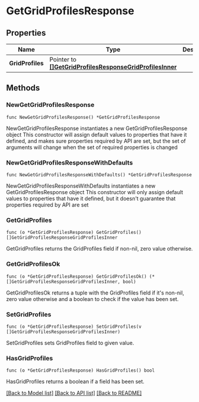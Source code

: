 # GetGridProfilesResponse

## Properties

Name | Type | Description | Notes
------------ | ------------- | ------------- | -------------
**GridProfiles** | Pointer to [**[]GetGridProfilesResponseGridProfilesInner**](GetGridProfilesResponseGridProfilesInner.md) |  | [optional] 

## Methods

### NewGetGridProfilesResponse

`func NewGetGridProfilesResponse() *GetGridProfilesResponse`

NewGetGridProfilesResponse instantiates a new GetGridProfilesResponse object
This constructor will assign default values to properties that have it defined,
and makes sure properties required by API are set, but the set of arguments
will change when the set of required properties is changed

### NewGetGridProfilesResponseWithDefaults

`func NewGetGridProfilesResponseWithDefaults() *GetGridProfilesResponse`

NewGetGridProfilesResponseWithDefaults instantiates a new GetGridProfilesResponse object
This constructor will only assign default values to properties that have it defined,
but it doesn't guarantee that properties required by API are set

### GetGridProfiles

`func (o *GetGridProfilesResponse) GetGridProfiles() []GetGridProfilesResponseGridProfilesInner`

GetGridProfiles returns the GridProfiles field if non-nil, zero value otherwise.

### GetGridProfilesOk

`func (o *GetGridProfilesResponse) GetGridProfilesOk() (*[]GetGridProfilesResponseGridProfilesInner, bool)`

GetGridProfilesOk returns a tuple with the GridProfiles field if it's non-nil, zero value otherwise
and a boolean to check if the value has been set.

### SetGridProfiles

`func (o *GetGridProfilesResponse) SetGridProfiles(v []GetGridProfilesResponseGridProfilesInner)`

SetGridProfiles sets GridProfiles field to given value.

### HasGridProfiles

`func (o *GetGridProfilesResponse) HasGridProfiles() bool`

HasGridProfiles returns a boolean if a field has been set.


[[Back to Model list]](../README.md#documentation-for-models) [[Back to API list]](../README.md#documentation-for-api-endpoints) [[Back to README]](../README.md)


